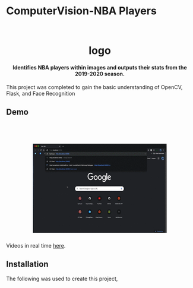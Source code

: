 # ComputerVision-NBA Players


<h1 align="center">
  <br>
logo
<!-- <img src="/static/readme/screenshots.gif"> -->
</h1>


<h4 align="center">Identifies NBA players within images and outputs their stats from the 2019-2020 season.</h4>

This project was completed to gain the basic understanding of OpenCV, Flask, and Face Recognition

## Demo
<h1 align="center">
  <br>
<img src="/static/readme/screenshots.gif">
</h1>

Videos in real time <a href=#>here</a>.

## Installation
The following was used to create this project, 